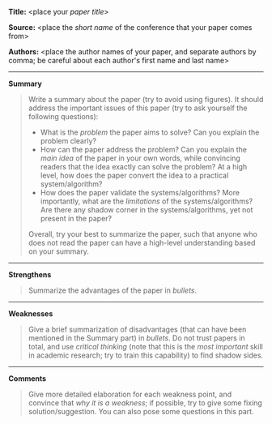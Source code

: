 **Title:** <place your *paper title*>

**Source:** <place the *short name* of the conference that your paper comes from>

**Authors:** <place the author names of your paper, and separate authors by comma; be careful about each author's first name and last name>

---

**Summary**

> Write a summary about the paper (try to avoid using figures). It should address the important issues of this paper (try to ask yourself the following questions):
> - What is the *problem* the paper aims to solve? Can you explain the problem clearly?
> - How can the paper address the problem? Can you explain the *main idea* of the paper in your own words, while convincing readers that the idea exactly can solve the problem? At a high level, how does the paper convert the idea to a practical system/algorithm? 
> - How does the paper validate the systems/algorithms? More importantly, what are the *limitations* of the systems/algorithms? Are there any shadow corner in the systems/algorithms, yet not present in the paper?  
>
> Overall, try your best to summarize the paper, such that anyone who does not read the paper can have a high-level understanding based on your summary.  

---

**Strengthens**  

> Summarize the advantages of the paper in *bullets*.

---

**Weaknesses**  

> Give a brief summarization of disadvantages (that can have been mentioned in the Summary part) in *bullets*. Do not trust papers in total, and use *critical thinking* (note that this is the *most important* skill in academic research; try to train this capability) to find shadow sides.  

---

**Comments**  

> Give more detailed elaboration for each weakness point, and convince that *why it is a weakness*; if possible, try to give some fixing solution/suggestion. You can also pose some questions in this part. 
